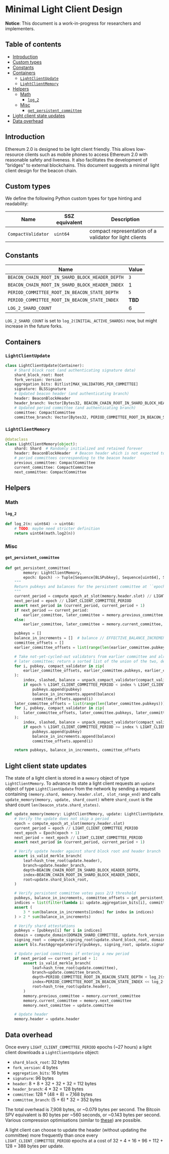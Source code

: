 # Minimal Light Client Design

**Notice**: This document is a work-in-progress for researchers and implementers.

## Table of contents

<!-- TOC -->
<!-- START doctoc generated TOC please keep comment here to allow auto update -->
<!-- DON'T EDIT THIS SECTION, INSTEAD RE-RUN doctoc TO UPDATE -->


- [Introduction](#introduction)
- [Custom types](#custom-types)
- [Constants](#constants)
- [Containers](#containers)
  - [`LightClientUpdate`](#lightclientupdate)
  - [`LightClientMemory`](#lightclientmemory)
- [Helpers](#helpers)
  - [Math](#math)
    - [`log_2`](#log_2)
  - [Misc](#misc)
    - [`get_persistent_committee`](#get_persistent_committee)
- [Light client state updates](#light-client-state-updates)
- [Data overhead](#data-overhead)

<!-- END doctoc generated TOC please keep comment here to allow auto update -->
<!-- /TOC -->

## Introduction

Ethereum 2.0 is designed to be light client friendly. This allows low-resource clients such as mobile phones to access Ethereum 2.0 with reasonable safety and liveness. It also facilitates the development of "bridges" to external blockchains. This document suggests a minimal light client design for the beacon chain.

## Custom types

We define the following Python custom types for type hinting and readability:

| Name | SSZ equivalent | Description |
| - | - | - |
| `CompactValidator` | `uint64` | compact representation of a validator for light clients |

## Constants

| Name | Value |
| - | - |
| `BEACON_CHAIN_ROOT_IN_SHARD_BLOCK_HEADER_DEPTH` | `3` |
| `BEACON_CHAIN_ROOT_IN_SHARD_BLOCK_HEADER_INDEX` | 1 |
| `PERIOD_COMMITTEE_ROOT_IN_BEACON_STATE_DEPTH` | `5` |
| `PERIOD_COMMITTEE_ROOT_IN_BEACON_STATE_INDEX` | **TBD** |
| `LOG_2_SHARD_COUNT` | 6 |

`LOG_2_SHARD_COUNT` is set to `log_2(INITIAL_ACTIVE_SHARDS)` now, but might increase in the future forks.

## Containers

### `LightClientUpdate`

```python
class LightClientUpdate(Container):
    # Shard block root (and authenticating signature data)
    shard_block_root: Root
    fork_version: Version
    aggregation_bits: Bitlist[MAX_VALIDATORS_PER_COMMITTEE]
    signature: BLSSignature
    # Updated beacon header (and authenticating branch)
    header: BeaconBlockHeader
    header_branch: Vector[Bytes32, BEACON_CHAIN_ROOT_IN_SHARD_BLOCK_HEADER_DEPTH]
    # Updated period committee (and authenticating branch)
    committee: CompactCommittee
    committee_branch: Vector[Bytes32, PERIOD_COMMITTEE_ROOT_IN_BEACON_STATE_DEPTH + LOG_2_SHARD_COUNT]
```

### `LightClientMemory`

```python
@dataclass
class LightClientMemory(object):
    shard: Shard  # Randomly initialized and retained forever
    header: BeaconBlockHeader  # Beacon header which is not expected to revert
    # period committees corresponding to the beacon header
    previous_committee: CompactCommittee
    current_committee: CompactCommittee
    next_committee: CompactCommittee
```

## Helpers

### Math

#### `log_2`

```python
def log_2(n: uint64) -> uint64:
    # TODO: maybe need stricter definition
    return uint64(math.log2(n))
```

### Misc

#### `get_persistent_committee`

```python
def get_persistent_committee(
        memory: LightClientMemory,
        epoch: Epoch) -> Tuple[Sequence[BLSPubkey], Sequence[uint64], Sequence[uint64]]:
    """
    Return pubkeys and balances for the persistent committee at ``epoch``.
    """
    current_period = compute_epoch_at_slot(memory.header.slot) // LIGHT_CLIENT_COMMITTEE_PERIOD
    next_period = epoch // LIGHT_CLIENT_COMMITTEE_PERIOD
    assert next_period in (current_period, current_period + 1)
    if next_period == current_period:
        earlier_committee, later_committee = memory.previous_committee, memory.current_committee
    else:
        earlier_committee, later_committee = memory.current_committee, memory.next_committee

    pubkeys = []
    balance_in_increments = []  # balance // EFFECTIVE_BALANCE_INCREMENT
    committee_offsets = []
    earlier_committee_offsets = list(range(len(earlier_committee.pubkeys)))

    # Take not-yet-cycled-out validators from earlier committee and already-cycled-in validators from
    # later committee; return a sorted list of the union of the two, deduplicated.
    for i, pubkey, compact_validator in zip(
        earlier_committee_offsets, earlier_committee.pubkeys, earlier_committee.compact_validators
    ):
        index, slashed, balance = unpack_compact_validator(compact_validator)
        if epoch % LIGHT_CLIENT_COMMITTEE_PERIOD < index % LIGHT_CLIENT_COMMITTEE_PERIOD:
            pubkeys.append(pubkey)
            balance_in_increments.append(balance)
            committee_offsets.append(i)
    later_committee_offsets = list(range(len(later_committee.pubkeys)))
    for i, pubkey, compact_validator in zip(
        later_committee_offsets, later_committee.pubkeys, later_committee.compact_validators
    ):
        index, slashed, balance = unpack_compact_validator(compact_validator)
        if epoch % LIGHT_CLIENT_COMMITTEE_PERIOD >= index % LIGHT_CLIENT_COMMITTEE_PERIOD and pubkey not in pubkeys:
            pubkeys.append(pubkey)
            balance_in_increments.append(balance)
            committee_offsets.append(i)

    return pubkeys, balance_in_increments, committee_offsets
```

## Light client state updates

The state of a light client is stored in a `memory` object of type `LightClientMemory`. To advance its state a light client requests an `update` object of type `LightClientUpdate` from the network by sending a request containing `(memory.shard, memory.header.slot, slot_range_end)` and calls `update_memory(memory, update, shard_count)` where `shard_count` is the shard count `len(beacon_state.shard_states)`.

```python
def update_memory(memory: LightClientMemory, update: LightClientUpdate, shard_count: uint64) -> None:
    # Verify the update does not skip a period
    epoch = compute_epoch_at_slot(memory.header.slot)
    current_period = epoch // LIGHT_CLIENT_COMMITTEE_PERIOD
    next_epoch = Epoch(epoch + 1)
    next_period = next_epoch // LIGHT_CLIENT_COMMITTEE_PERIOD
    assert next_period in (current_period, current_period + 1)  

    # Verify update header against shard block root and header branch
    assert is_valid_merkle_branch(
        leaf=hash_tree_root(update.header),
        branch=update.header_branch,
        depth=BEACON_CHAIN_ROOT_IN_SHARD_BLOCK_HEADER_DEPTH,
        index=BEACON_CHAIN_ROOT_IN_SHARD_BLOCK_HEADER_INDEX,
        root=update.shard_block_root,
    )

    # Verify persistent committee votes pass 2/3 threshold
    pubkeys, balance_in_increments, committee_offsets = get_persistent_committee(memory, next_epoch)
    indices = list(filter(lambda i: update.aggregation_bits[i], committee_offsets))
    assert (
        3 * sum(balance_in_increments[index] for index in indices)
    ) > 2 * sum(balance_in_increments)

    # Verify shard attestations
    pubkeys = [pubkeys[i] for i in indices]
    domain = compute_domain(DOMAIN_SHARD_COMMITTEE, update.fork_version)
    signing_root = compute_signing_root(update.shard_block_root, domain)
    assert bls.FastAggregateVerify(pubkeys, signing_root, update.signature)

    # Update period committees if entering a new period
    if next_period == current_period + 1:
        assert is_valid_merkle_branch(
            leaf=hash_tree_root(update.committee),
            branch=update.committee_branch,
            depth=PERIOD_COMMITTEE_ROOT_IN_BEACON_STATE_DEPTH + log_2(shard_count),
            index=PERIOD_COMMITTEE_ROOT_IN_BEACON_STATE_INDEX << log_2(shard_count) + memory.shard,
            root=hash_tree_root(update.header),
        )
        memory.previous_committee = memory.current_committee
        memory.current_committee = memory.next_committee
        memory.next_committee = update.committee

    # Update header
    memory.header = update.header
```

## Data overhead

Once every `LIGHT_CLIENT_COMMITTEE_PERIOD` epochs (~27 hours) a light client downloads a `LightClientUpdate` object:

* `shard_block_root`: 32 bytes
* `fork_version`: 4 bytes
* `aggregation_bits`: 16 bytes
* `signature`: 96 bytes
* `header`: 8 + 8 + 32 + 32 + 32 = 112 bytes
* `header_branch`: 4 * 32 = 128 bytes
* `committee`: 128 * (48 + 8) = 7,168 bytes
* `committee_branch`: (5 + 6) * 32 = 352 bytes

The total overhead is 7,908 bytes, or ~0.079 bytes per second. The Bitcoin SPV equivalent is 80 bytes per ~560 seconds, or ~0.143 bytes per second. Various compression optimisations (similar to [these](https://github.com/RCasatta/compressedheaders)) are possible.

A light client can choose to update the header (without updating the committee) more frequently than once every `LIGHT_CLIENT_COMMITTEE_PERIOD` epochs at a cost of 32 + 4 + 16 + 96 + 112 + 128 = 388 bytes per update.
